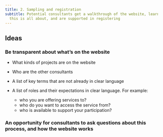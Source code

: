```yaml
---
title: 2. Sampling and registration
subtitle: Potential consultants get a walkthrough of the website, learn what
  this is all about, and are supported in registering
---
```

## Ideas

### Be transparent about what’s on the website

* What kinds of projects are on the website
* Who are the other consultants
* A list of key terms  that are not already in clear language
* A list of roles and their expectations in clear language. For example:

  * who you are offering services to?
  * who do you want to access the service from?
  * who is available to support your participation?

### An opportunity for consultants to ask questions about this process, and how the website works